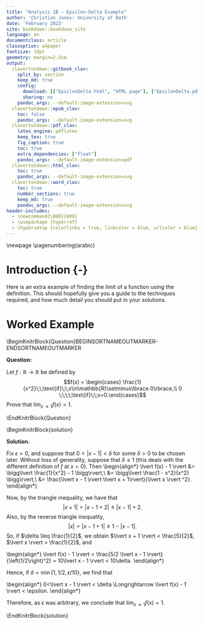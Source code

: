 ```yaml
---
title: "Analysis 1B — Epsilon-Delta Example"
author: 'Christian Jones: University of Bath'
date: 'February 2023'
site: bookdown::bookdown_site
language: en
documentclass: article
classoption: a4paper
fontsize: 10pt
geometry: margin=2.5cm
output:
  clavertondown::gitbook_clav:
    split_by: section
    keep_md: true
    config:
      download: [["EpsilonDelta.html", "HTML page"], ["EpsilonDelta.pdf","Standard print PDF"], ["EpsilonDeltaClear.pdf","Clear print PDF"], ["EpsilonDeltaLarge.pdf","Large print PDF"], ["EpsilonDelta.docx","Accessible Word document"], ["EpsilonDelta.epub","Accessible EPub book" ]]
      sharing: no
    pandoc_args: --default-image-extension=svg
  clavertondown::epub_clav:
    toc: false
    pandoc_args: --default-image-extension=svg
  clavertondown::pdf_clav:
    latex_engine: pdflatex
    keep_tex: true
    fig_caption: true
    toc: true
    extra_dependencies: ["float"]
    pandoc_args: --default-image-extension=pdf
  clavertondown::html_clav:
    toc: true
    pandoc_args: --default-image-extension=svg
  clavertondown::word_clav:
    toc: true
    number_sections: true
    keep_md: true
    pandoc_args: --default-image-extension=svg
header-includes:
  - \newcommand{\BOO}{BOO}
  - \usepackage {hyperref}
  - \hypersetup {colorlinks = true, linkcolor = blue, urlcolor = blue}
---
```

<!-- This is needed since I am working with svg files from mathcha.io. It converts the graphics files to something that can be used in the pdf files. Code taken from https://stackoverflow.com/questions/50165404/how-to-make-a-pdf-using-bookdown-including-svg-images/56044642#56044642 -->

\newpage
\pagenumbering{arabic}

# Introduction {-}
Here is an extra example of finding the limit of a function using the definition. This should hopefully give you a guide to the techniques required, and how much detail you should put in your solutions.

# Worked Example
\BeginKnitrBlock{Question}BEGINSORTNAMEOUTMARKER-ENDSORTNAMEOUTMARKER<div class="Question" custom-style="TheoremStyle" id="Question:unnamed-chunk-2"><span class="Question" custom-style="NameStyle"><strong> Question: </strong></span><p>Let $f : \mathbb{R} \to \mathbb{R}$ be defined by $$f(x) = \begin{cases}
\frac{1}{x^2}\;\;\text{if}\;\;x\in\mathbb{R}\setminus\lbrace 0\rbrace,\\
0 \;\;\;\;\text{if}\;\;x=0.\end{cases}$$ Prove that $\lim_{x\to 1} f(x) = 1.$</p></div>\EndKnitrBlock{Question}

\BeginKnitrBlock{solution}<div class="bookdown-solution" custom-style="ProofStyle"><span class="solution" custom-style="NameStyleItalics"><strong>Solution. </strong></span> <p>Fix $\epsilon>0$, and suppose that $0<\lvert x - 1 \rvert < \delta$ for some $\delta > 0$ to be chosen later. Without loss of generality, suppose that $\delta \leq 1$ (this deals with the different definition of $f$ at $x=0$). Then 
\begin{align*}
\lvert f(x) - 1 \rvert &= \bigg\lvert \frac{1}{x^2} - 1 \bigg\rvert,\\
&= \bigg\lvert \frac{1 - x^2}{x^2} \bigg\rvert,\\
&= \frac{\lvert x - 1 \rvert \lvert x + 1\rvert}{\lvert x \rvert ^2}.
\end{align*}

Now, by the triangle inequality, we have that $$\lvert x + 1 \rvert = \lvert x - 1 + 2 \rvert \leq \lvert x - 1 \rvert + 2.$$ Also, by the reverse triangle inequality, $$\lvert x \rvert = \lvert x - 1 + 1 \rvert \geq 1 - \lvert x - 1 \rvert.$$ So, if $\delta \leq \frac{1}{2}$, we obtain $\lvert x + 1 \rvert < \frac{5}{2}$, $\lvert x \rvert > \frac{1}{2}$, and

\begin{align*}
\lvert f(x) - 1 \rvert < \frac{5/2 \lvert x - 1 \rvert}{\left(1/2\right)^2} = 10\lvert x - 1 \rvert < 10\delta.
\end{align*}

Hence, if $\delta = \min\lbrace 1 , 1/2, \epsilon/10\rbrace$, we find that

\begin{align*}
0<\lvert x - 1 \rvert < \delta \Longrightarrow \lvert f(x) - 1 \rvert < \epsilon.
\end{align*}

Therefore, as $\epsilon$ was arbitrary, we conclude that $\lim_{x \to 1} f(x) = 1.$
  
  </p></div>\EndKnitrBlock{solution}

<!--chapter:end:index.Rmd-->


